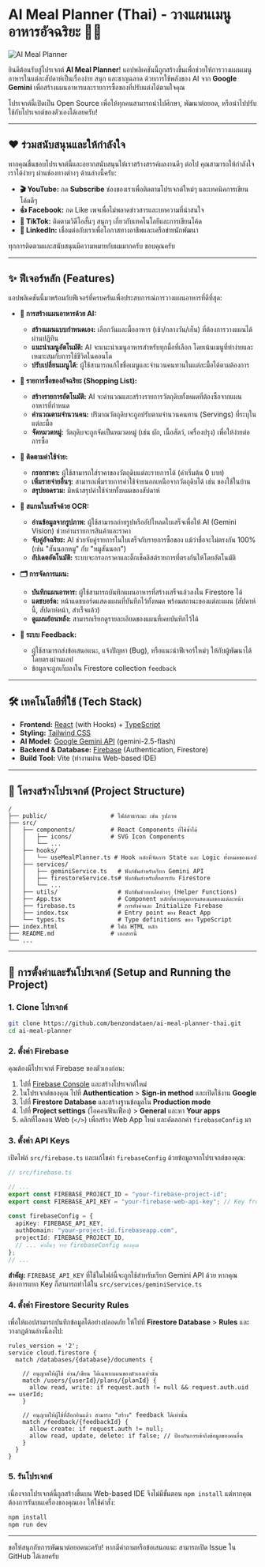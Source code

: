 # AI Meal Planner (Thai) - วางแผนเมนูอาหารอัจฉริยะ 🍳🥗

![AI Meal Planner](./public/cover.png)

ยินดีต้อนรับสู่โปรเจกต์ **AI Meal Planner**! แอปพลิเคชันนี้ถูกสร้างขึ้นเพื่อช่วยให้การวางแผนเมนูอาหารในแต่ละสัปดาห์เป็นเรื่องง่าย สนุก และชาญฉลาด ด้วยการใช้พลังของ AI จาก **Google Gemini** เพื่อสร้างแผนอาหารและรายการซื้อของที่ปรับแต่งได้ตามใจคุณ

โปรเจกต์นี้เปิดเป็น Open Source เพื่อให้ทุกคนสามารถนำไปศึกษา, พัฒนาต่อยอด, หรือนำไปปรับใช้กับโปรเจกต์ของตัวเองได้เลยครับ!

---

## ❤️ ร่วมสนับสนุนและให้กำลังใจ
หากคุณชื่นชอบโปรเจกต์นี้และอยากสนับสนุนให้เราสร้างสรรค์ผลงานดีๆ ต่อไป คุณสามารถให้กำลังใจเราได้ง่ายๆ ผ่านช่องทางต่างๆ ด้านล่างนี้ครับ:

- **🎬 YouTube:** กด **Subscribe** ช่องของเราเพื่อติดตามโปรเจกต์ใหม่ๆ และเทคนิคการเขียนโค้ดดีๆ
- **👍 Facebook:** กด Like เพจเพื่อไม่พลาดข่าวสารและบทความที่น่าสนใจ
- **🕺 TikTok:** ติดตามวิดีโอสั้นๆ สนุกๆ เกี่ยวกับเทคโนโลยีและการเขียนโค้ด
- **💼 LinkedIn:** เชื่อมต่อกับเราเพื่อโอกาสทางอาชีพและเครือข่ายนักพัฒนา

ทุกการติดตามและสนับสนุนมีความหมายกับผมมากครับ ขอบคุณครับ

---

## ✨ ฟีเจอร์หลัก (Features)
แอปพลิเคชันนี้มาพร้อมกับฟีเจอร์ที่ครบครันเพื่อประสบการณ์การวางแผนอาหารที่ดีที่สุด:

- **🤖 การสร้างแผนอาหารด้วย AI:**
  - **สร้างแผนแบบกำหนดเอง:** เลือกวันและมื้ออาหาร (เช้า/กลางวัน/เย็น) ที่ต้องการวางแผนได้ผ่านปฏิทิน
  - **แนะนำเมนูอัตโนมัติ:** AI จะแนะนำเมนูอาหารสำหรับทุกมื้อที่เลือก โดยเน้นเมนูที่ทำง่ายและเหมาะสมกับการใช้ชีวิตในคอนโด
  - **ปรับเปลี่ยนเมนูได้:** ผู้ใช้สามารถแก้ไขชื่อเมนูและจำนวนคนทานในแต่ละมื้อได้ตามต้องการ

- **🛒 รายการซื้อของอัจฉริยะ (Shopping List):**
  - **สร้างรายการอัตโนมัติ:** AI จะคำนวณและสร้างรายการวัตถุดิบทั้งหมดที่ต้องซื้อจากแผนอาหารที่กำหนด
  - **คำนวณตามจำนวนคน:** ปริมาณวัตถุดิบจะถูกปรับตามจำนวนคนทาน (Servings) ที่ระบุในแต่ละมื้อ
  - **จัดหมวดหมู่:** วัตถุดิบจะถูกจัดเป็นหมวดหมู่ (เช่น ผัก, เนื้อสัตว์, เครื่องปรุง) เพื่อให้ง่ายต่อการซื้อ

- **💸 ติดตามค่าใช้จ่าย:**
  - **กรอกราคา:** ผู้ใช้สามารถใส่ราคาของวัตถุดิบแต่ละรายการได้ (ค่าเริ่มต้น 0 บาท)
  - **เพิ่มรายจ่ายอื่นๆ:** สามารถเพิ่มรายการค่าใช้จ่ายนอกเหนือจากวัตถุดิบได้ เช่น ของใช้ในบ้าน
  - **สรุปยอดรวม:** มีหน้าสรุปค่าใช้จ่ายทั้งหมดของสัปดาห์

- **📸 สแกนใบเสร็จด้วย OCR:**
  - **อ่านข้อมูลจากรูปภาพ:** ผู้ใช้สามารถถ่ายรูปหรืออัปโหลดใบเสร็จเพื่อให้ AI (Gemini Vision) ช่วยอ่านรายการสินค้าและราคา
  - **จับคู่อัจฉริยะ:** AI ช่วยจับคู่รายการในใบเสร็จกับรายการซื้อของ แม้ว่าชื่อจะไม่ตรงกัน 100% (เช่น "สันนอกหมู" กับ "หมูสันนอก")
  - **อัปเดตอัตโนมัติ:** ระบบจะกรอกราคาและติ๊กเช็คลิสต์รายการที่ตรงกันให้โดยอัตโนมัติ

- **🗂️ การจัดการแผน:**
  - **บันทึกแผนอาหาร:** ผู้ใช้สามารถบันทึกแผนอาหารที่สร้างเสร็จแล้วลงใน Firestore ได้
  - **แดชบอร์ด:** หน้าแดชบอร์ดแสดงแผนที่บันทึกไว้ทั้งหมด พร้อมสถานะของแต่ละแผน (สัปดาห์นี้, สัปดาห์หน้า, สำเร็จแล้ว)
  - **ดูแผนย้อนหลัง:** สามารถเรียกดูรายละเอียดของแผนที่เคยบันทึกไว้ได้

- **📝 ระบบ Feedback:**
  - ผู้ใช้สามารถส่งข้อเสนอแนะ, แจ้งปัญหา (Bug), หรือแนะนำฟีเจอร์ใหม่ๆ ให้กับผู้พัฒนาได้โดยตรงผ่านแอป
  - ข้อมูลจะถูกเก็บลงใน Firestore collection `feedback`

---

## 🛠️ เทคโนโลยีที่ใช้ (Tech Stack)
- **Frontend:** [React](https://reactjs.org/) (with Hooks) + [TypeScript](https://www.typescriptlang.org/)
- **Styling:** [Tailwind CSS](https://tailwindcss.com/)
- **AI Model:** [Google Gemini API](https://ai.google.dev/) (gemini-2.5-flash)
- **Backend & Database:** [Firebase](https://firebase.google.com/) (Authentication, Firestore)
- **Build Tool:** Vite (ทำงานผ่าน Web-based IDE)

---

## 📂 โครงสร้างโปรเจกต์ (Project Structure)
```
/
├── public/                  # ไฟล์สาธารณะ เช่น รูปภาพ
├── src/
│   ├── components/          # React Components ที่ใช้ซ้ำได้
│   │   ├── icons/           # SVG Icon Components
│   │   └── ...
│   ├── hooks/
│   │   └── useMealPlanner.ts # Hook หลักที่จัดการ State และ Logic ทั้งหมดของแอป
│   ├── services/
│   │   ├── geminiService.ts   # ฟังก์ชันสำหรับเรียก Gemini API
│   │   ├── firestoreService.ts# ฟังก์ชันสำหรับสื่อสารกับ Firestore
│   │   └── ...
│   ├── utils/                 # ฟังก์ชันช่วยเหลือต่างๆ (Helper Functions)
│   ├── App.tsx                # Component หลักที่ควบคุมการแสดงผลของแต่ละหน้า
│   ├── firebase.ts            # การตั้งค่าและ Initialize Firebase
│   ├── index.tsx              # Entry point ของ React App
│   └── types.ts               # Type definitions ของ TypeScript
├── index.html               # ไฟล์ HTML หลัก
├── README.md                # เอกสารนี้
└── ...
```

---

## 🚀 การตั้งค่าและรันโปรเจกต์ (Setup and Running the Project)

### 1. Clone โปรเจกต์
```bash
git clone https://github.com/benzondataen/ai-meal-planner-thai.git
cd ai-meal-planner
```

### 2. ตั้งค่า Firebase
คุณต้องมีโปรเจกต์ Firebase ของตัวเองก่อน:
1.  ไปที่ [Firebase Console](https://console.firebase.google.com/) และสร้างโปรเจกต์ใหม่
2.  ในโปรเจกต์ของคุณ ไปที่ **Authentication** > **Sign-in method** และเปิดใช้งาน **Google**
3.  ไปที่ **Firestore Database** และสร้างฐานข้อมูลใน **Production mode**
4.  ไปที่ **Project settings** (ไอคอนฟันเฟือง) > **General** และหา **Your apps**
5.  คลิกที่ไอคอน Web (`</>`) เพื่อสร้าง Web App ใหม่ และคัดลอกค่า `firebaseConfig` มา

### 3. ตั้งค่า API Keys
เปิดไฟล์ `src/firebase.ts` และแก้ไขค่า `firebaseConfig` ด้วยข้อมูลจากโปรเจกต์ของคุณ:
```typescript
// src/firebase.ts

// ...
export const FIREBASE_PROJECT_ID = "your-firebase-project-id";
export const FIREBASE_API_KEY = "your-firebase-web-api-key"; // Key from firebaseConfig

const firebaseConfig = {
  apiKey: FIREBASE_API_KEY,
  authDomain: "your-project-id.firebaseapp.com",
  projectId: FIREBASE_PROJECT_ID,
  // ... ค่าอื่นๆ จาก firebaseConfig ของคุณ
};
// ...
```
**สำคัญ:** `FIREBASE_API_KEY` ที่ใช้ในไฟล์นี้จะถูกใช้สำหรับเรียก Gemini API ด้วย หากคุณต้องการแยก Key ก็สามารถทำได้ใน `src/services/geminiService.ts`

### 4. ตั้งค่า Firestore Security Rules
เพื่อให้แอปสามารถบันทึกข้อมูลได้อย่างปลอดภัย ให้ไปที่ **Firestore Database** > **Rules** และวางกฎด้านล่างนี้ลงไป:
```firestore
rules_version = '2';
service cloud.firestore {
  match /databases/{database}/documents {

    // อนุญาตให้ผู้ใช้ อ่าน/เขียน ได้เฉพาะแผนของตัวเองเท่านั้น
    match /users/{userId}/plans/{planId} {
      allow read, write: if request.auth != null && request.auth.uid == userId;
    }

    // อนุญาตให้ผู้ใช้ที่ล็อกอินแล้ว สามารถ "สร้าง" feedback ได้เท่านั้น
    match /feedback/{feedbackId} {
      allow create: if request.auth != null;
      allow read, update, delete: if false; // ป้องกันการเข้าถึงข้อมูลของคนอื่น
    }
  }
}
```

### 5. รันโปรเจกต์
เนื่องจากโปรเจกต์นี้ถูกสร้างขึ้นบน Web-based IDE จึงไม่มีขั้นตอน `npm install` แต่หากคุณต้องการรันบนเครื่องของคุณเอง ให้ใช้คำสั่ง:
```bash
npm install
npm run dev
```

---

ขอให้สนุกกับการพัฒนาต่อยอดนะครับ! หากมีคำถามหรือข้อเสนอแนะ สามารถเปิด Issue ใน GitHub ได้เลยครับ
